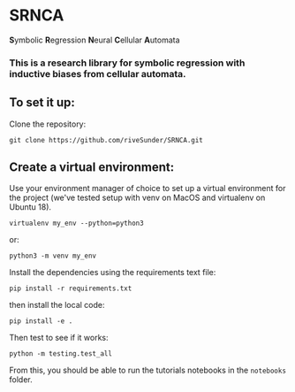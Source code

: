 # SRNCA
**S**ymbolic **R**egression **N**eural **C**ellular **A**utomata
### This is a research library for symbolic regression with inductive biases from cellular automata.

## To set it up:

Clone the repository:

```
git clone https://github.com/riveSunder/SRNCA.git
```

## Create a virtual environment:
Use your environment manager of choice to set up a virtual environment for the project (we've tested setup with venv on MacOS and virtualenv on Ubuntu 18).

```
virtualenv my_env --python=python3
```

or:

```
python3 -m venv my_env
```

Install the dependencies using the requirements text file:

```
pip install -r requirements.txt
```

then install the local code:

```
pip install -e .
```

Then test to see if it works:

```
python -m testing.test_all
```

From this, you should be able to run the tutorials notebooks in the `notebooks` folder.
